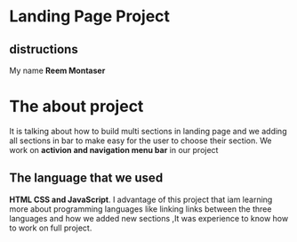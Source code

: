 # Landing Page Project

## distructions
My name **Reem Montaser**
# The about project
It is talking about how to build multi sections in landing page and we adding all sections in bar to make easy for the user to choose their section. We work on **activion and navigation menu bar** in our project 
## The language that we used 
**HTML CSS and JavaScript**.
I advantage of this project that iam learning more about programming languages like linking links between the three languages and how we added new sections ,It was experience to know how to work on full project.
